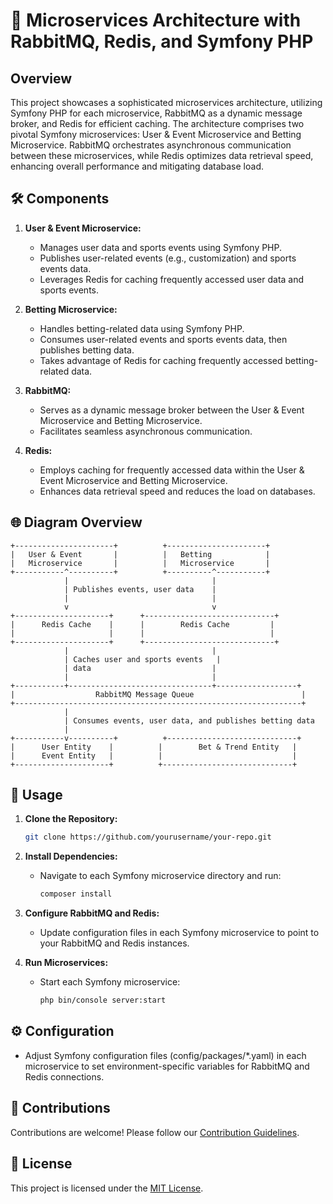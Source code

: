 
# 🚀 Microservices Architecture with RabbitMQ, Redis, and Symfony PHP

## Overview

This project showcases a sophisticated microservices architecture, utilizing Symfony PHP for each microservice, RabbitMQ as a dynamic message broker, and Redis for efficient caching. The architecture comprises two pivotal Symfony microservices: User & Event Microservice and Betting Microservice. RabbitMQ orchestrates asynchronous communication between these microservices, while Redis optimizes data retrieval speed, enhancing overall performance and mitigating database load.

## 🛠️ Components

1. **User & Event Microservice:**
   - Manages user data and sports events using Symfony PHP.
   - Publishes user-related events (e.g., customization) and sports events data.
   - Leverages Redis for caching frequently accessed user data and sports events.

2. **Betting Microservice:**
   - Handles betting-related data using Symfony PHP.
   - Consumes user-related events and sports events data, then publishes betting data.
   - Takes advantage of Redis for caching frequently accessed betting-related data.

3. **RabbitMQ:**
   - Serves as a dynamic message broker between the User & Event Microservice and Betting Microservice.
   - Facilitates seamless asynchronous communication.

4. **Redis:**
   - Employs caching for frequently accessed data within the User & Event Microservice and Betting Microservice.
   - Enhances data retrieval speed and reduces the load on databases.

## 🌐 Diagram Overview

```plaintext
+----------------------+          +----------------------+
|   User & Event       |          |   Betting            |
|   Microservice       |          |   Microservice       |
+-----------^----------+          +----------^-----------+
            |                                |
            | Publishes events, user data    |
            |                                |
            v                                v
+---------------------+      +-----------------------------+
|      Redis Cache    |      |        Redis Cache         |
|                     |      |                            |
+---------------------+      +-----------------------------+
            |                                |
            | Caches user and sports events   |
            | data                           |
            |                                |
+-----------+--------------------------------+------------------+
|                  RabbitMQ Message Queue                        |
+----------------------------------------------------------------+
            |
            | Consumes events, user data, and publishes betting data
            |
+-----------v----------+          +-----------------------------+
|      User Entity    |          |        Bet & Trend Entity   |
|      Event Entity   |          |                             |
+---------------------+          +-----------------------------+
```

## 🚀 Usage

1. **Clone the Repository:**
   ```bash
   git clone https://github.com/yourusername/your-repo.git
   ```

2. **Install Dependencies:**
   - Navigate to each Symfony microservice directory and run:
     ```bash
     composer install
     ```

3. **Configure RabbitMQ and Redis:**
   - Update configuration files in each Symfony microservice to point to your RabbitMQ and Redis instances.

4. **Run Microservices:**
   - Start each Symfony microservice:
     ```bash
     php bin/console server:start
     ```

## ⚙️ Configuration

- Adjust Symfony configuration files (config/packages/*.yaml) in each microservice to set environment-specific variables for RabbitMQ and Redis connections.

## 🤝 Contributions

Contributions are welcome! Please follow our [Contribution Guidelines](CONTRIBUTING.md).

## 📝 License

This project is licensed under the [MIT License](LICENSE).
